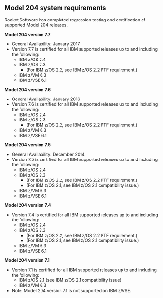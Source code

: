 ## Model 204 system requirements

Rocket Software has completed regression testing and certification of supported Model 204 releases.

**Model 204 version 7.7**
* General Availability: January 2017
* Version 7.7 is certified for all IBM supported releases up to and including the following:
    * IBM z/OS 2.4
    * IBM z/OS 2.3
        * (For IBM z/OS 2.2, see IBM z/OS 2.2 PTF requirement.)
    * IBM z/VM 6.3
    * IBM z/VSE 6.1

**Model 204 version 7.6**
* General Availability: January 2016
* Version 7.6 is certified for all IBM supported releases up to and including the following:
    * IBM z/OS 2.4
    * IBM z/OS 2.3
        * (For IBM z/OS 2.2, see IBM z/OS 2.2 PTF requirement.)
    * IBM z/VM 6.3
    * IBM z/VSE 6.1

**Model 204 version 7.5**
* General Availability: December 2014
* Version 7.5 is certified for all IBM supported releases up to and including the following:
    * IBM z/OS 2.4
    * IBM z/OS 2.3
        * (For IBM z/OS 2.2, see IBM z/OS 2.2 PTF requirement.)
        * (For IBM z/OS 2.1, see IBM z/OS 2.1 compatibility issue.)
    * IBM z/VM 6.3
    * IBM z/VSE 6.1

**Model 204 version 7.4**
* Version 7.4 is certified for all IBM supported releases up to and including the following:
    * IBM z/OS 2.4
    * IBM z/OS 2.3
        * (For IBM z/OS 2.2, see IBM z/OS 2.2 PTF requirement.)
        * (For IBM z/OS 2.1, see IBM z/OS 2.1 compatibility issue.)
    * IBM z/VM 6.3
    * IBM z/VSE 6.1

**Model 204 version 7.1**
* Version 7.1 is certified for all IBM supported releases up to and including the following:
    * IBM z/OS 2.1 (see IBM z/OS 2.1 compatibility issue)
    * IBM z/VM 6.3
* Note: Model 204 version 7.1 is not supported on IBM z/VSE.
